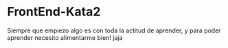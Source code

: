 # FrontEnd-Kata2
Siempre que empiezo algo es con toda la actitud de aprender, y para poder aprender necesito alimentarme bien! jaja
